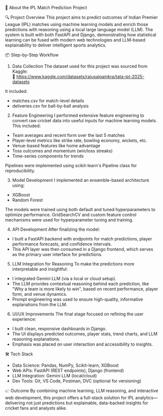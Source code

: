 
🏏 About the IPL Match Prediction Project

🔍 Project Overview
This project aims to predict outcomes of Indian Premier League (IPL) matches using machine learning models and enrich those predictions with reasoning using a local large language model (LLM). The system is built with both FastAPI and Django, demonstrating how statistical learning can be fused with modern web technologies and LLM-based explainability to deliver intelligent sports analytics.

📦 Step-by-Step Workflow

1. Data Collection
The dataset used for this project was sourced from Kaggle:  
🔗 https://www.kaggle.com/datasets/rajusaipainkra/tata-ipl-2025-datasets

It included:
- matches.csv for match-level details
- deliveries.csv for ball-by-ball analysis

2. Feature Engineering
I performed extensive feature engineering to convert raw cricket data into useful inputs for machine learning models. This included:
- Team averages and recent form over the last 5 matches
- Player-level metrics like strike rate, bowling economy, wickets, etc.
- Venue-based features like home advantage
- Toss outcomes and momentum (win/loss streaks)
- Time-series components for trends

Pipelines were implemented using scikit-learn's Pipeline class for reproducibility.

3. Model Development
I implemented an ensemble-based architecture using:
- XGBoost
- Random Forest

The models were trained using both default and tuned hyperparameters to optimize performance. GridSearchCV and custom feature control mechanisms were used for hyperparameter tuning and training.

4. API Development
After finalizing the model:
- I built a FastAPI backend with endpoints for match predictions, player performance forecasts, and confidence intervals.
- This API layer was then consumed in a Django frontend, which serves as the primary user interface for predictions.

5. LLM Integration for Reasoning
To make the predictions more interpretable and insightful:
- I integrated Gemini LLM (via a local or cloud setup).
- The LLM provides contextual reasoning behind each prediction, like "Why a team is more likely to win", based on recent performance, player form, and venue dynamics.
- Prompt engineering was used to ensure high-quality, informative explanations from the LLM.

6. UI/UX Improvements
The final stage focused on refining the user experience:
- I built clean, responsive dashboards in Django.
- The UI displays predicted outcomes, player stats, trend charts, and LLM reasoning explanations.
- Emphasis was placed on user interaction and accessibility to insights.

🛠️ Tech Stack
- Data Science: Pandas, NumPy, Scikit-learn, XGBoost
- Web APIs: FastAPI (REST endpoints), Django (frontend)
- LLM Integration: Gemini LLM (local/cloud)
- Dev Tools: Git, VS Code, Postman, DVC (optional for versioning)

📈 Outcome
By combining machine learning, LLM reasoning, and interactive web development, this project offers a full-stack solution for IPL analytics—delivering not just predictions but explainable, data-backed insights for cricket fans and analysts alike.

